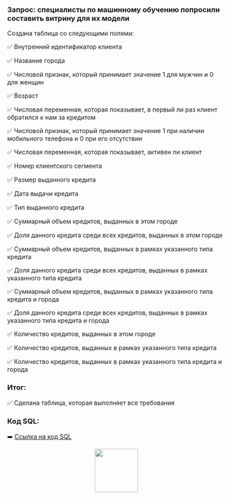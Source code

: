### Запрос:	специалисты по машинному обучению попросили составить витрину для их модели 

Создана таблица со следующими полями:

:white_check_mark: Внутренний идентификатор клиента

:white_check_mark: Название города

:white_check_mark: Числовой признак, который принимает значение 1 для мужчин и 0 для женщин

:white_check_mark: Возраст

:white_check_mark: Числовая переменная, которая показывает, в первый ли раз клиент обратился к нам за кредитом

:white_check_mark: Числовой признак, который принимает значение 1 при наличии мобильного телефона и 0 при его отсутствии

:white_check_mark: Числовая переменная, которая показывает, активен ли клиент

:white_check_mark: Номер клиентского сегмента

:white_check_mark: Размер выданного кредита

:white_check_mark: Дата выдачи кредита

:white_check_mark: Тип выданного кредита

:white_check_mark: Суммарный объем кредитов, выданных в этом городе

:white_check_mark: Доля данного кредита среди всех кредитов, выданных в этом городе

:white_check_mark: Суммарный объем кредитов, выданных в рамках указанного типа кредита

:white_check_mark: Доля данного кредита среди всех кредитов, выданных в рамках указанного типа кредита

:white_check_mark: Суммарный объем кредитов, выданных в рамках указанного типа кредита и города

:white_check_mark: Доля данного кредита среди всех кредитов, выданных в рамках указанного типа кредита и города

:white_check_mark: Количество кредитов, выданных в этом городе

:white_check_mark: Количество кредитов, выданных в рамках указанного типа кредита

:white_check_mark: Количество кредитов, выданных в рамках указанного типа кредита и города

### Итог:	

:white_check_mark: Сделана таблица, которая выполняет все требования

### Код SQL:

:arrow_right: <a href="https://github.com/Ulyana-Navros/Project-4/blob/main/%D0%9A%D0%BE%D0%B4%20SQL">Ссылка на код SQL</a>

<div id="header" align="center">
  <img src="https://media.giphy.com/media/M9gbBd9nbDrOTu1Mqx/giphy.gif" width="100"/>
</div>
